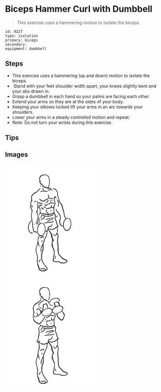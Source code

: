 # Biceps Hammer Curl with Dumbbell
> This exercise uses a hammering motion to isolate the biceps.

``` 
id: 0227 
type: isolation 
primary: biceps 
secondary:  
equipment: dumbbell 
``` 

## Steps

 - This exercise uses a hammering (up and down) motion to isolate the biceps.
 -  Stand with your feet shoulder width apart, your knees slightly bent and your abs drawn in.
 - Grasp a dumbbell in each hand so your palms are facing each other.
 - Extend your arms so they are at the sides of your body.
 - Keeping your elbows locked lift your arms in an arc towards your shoulders.
 - Lower your arms in a steady controlled motion and repeat.
 - Note: Do not turn your wrists during this exercise.

## Tips


## Images

<svg width="221pt" height="275pt" viewBox="0 0 221 275" xmlns="http://www.w3.org/2000/svg">
  <g fill="#FFF">
    <path d="M0 0h221v275H0V0m84.04 34.69c-.33 5.22-.79 11.46 3.41 15.35-.07 3.02-.09 6.04-.1 9.06.87-3.01 1.46-6.13.74-9.25 2.33 1.86 3.24 4.78 5.14 6.98 3.19 2.42 7.21 3.68 11.22 3.55.27 1.39.77 2.69 1.52 3.89.01-.98.04-2.94.05-3.91 2.98 1.03 6.14 1.69 9.27.8-2.25-1.89-5.34-1.4-8.02-1.88 1.41-3.94 2.14-8.08 2.7-12.22.66-4.53-1.21-8.83-1.83-13.25-.7-4.31-5.05-6.62-9.05-7.07-5.95-.81-13.4 1.52-15.05 7.95m6.76 23.29c1.07 2.73 2.09 5.48 3.28 8.16-2.44.49-4.87.99-7.31 1.43.24.44.74 1.31.98 1.75 4.04-1.14 8.38-1.8 12.44-.35 2.06 1.19 3.8-.57 5.47-1.6-.91.03-2.72.08-3.62.1-2.28-.79-4.66-1.21-7.05-1.49.6-3.55-2.51-5.94-4.16-8.69-.01.17-.03.52-.03.69M77.45 68.64c-4.26 1.69-8.07 4.31-11.29 7.56-2.78 3.68-2.18 8.45-1.96 12.74-1.6 4.83-2.61 9.88-2.71 14.98-.21 5.33 4.86 9.56 3.59 14.97-1.45 6.64-1.75 13.68.33 20.22-6.31 3.01-8.66 10.43-9.09 16.92-.01 5.08 1.41 10.77 5.59 14.02 1.97 1.58 5.97 2.13 6.79-.94-2.4.02-5.32.39-7.06-1.68-4.46-5.1-4.23-12.8-2.2-18.89 1.03-3.49 3.76-5.99 6.45-8.27 1.79 5.11-.52 10.59 1.49 15.63.94 2.93.82 6.07 1.6 9.03 1.68 3.71 6.34 3.52 9.72 4.3-.91-3.52-5.18-2.98-7.89-4.13-.62-3.43-.71-6.97-1.94-10.27-1.33-3.21-.14-6.7-.63-10.03-.65-4.99-2.68-9.73-2.71-14.82-.42-6.07 1.5-11.93 2.24-17.9-.42.37-1.25 1.11-1.67 1.48-1.09-4.18-3.76-8.2-2.8-12.69.53-3.11.82-6.27 1.64-9.32.51.62 1.53 1.85 2.04 2.47-.34-5.86-3.55-13.56 2.19-17.81 3.11-3.54 8.42-4.09 11-8.16 1.95-2.98 5.98-4.28 6.91-7.93-4.01 1.84-6.81 5.27-9.63 8.52m38.72-7.9c3.8 1.94 8.84 3.03 10.62 7.41 2.07 3.21 1.34 7.1 1.66 10.69 1.65 4.02 3.72 8.01 3.3 12.53-.54-.08-1.62-.26-2.16-.34-.48-1.8-1.05-3.58-1.7-5.32-.79 3.99 1.78 7.5 2.64 11.24.04 3.39-1 6.71-.74 10.11 2.63-4.09 3.14-9.44.97-13.84.34-.6.7-1.2 1.06-1.8.77 4.79 5.83 7.05 6.89 11.71 1.85 7.34 4.75 14.42 5.81 21.95.7 3.41 1.77 6.98 4.27 9.55-5.18 4.34-6.83 11.59-6.08 18.07-1.6-.94-3.28-1.76-4.84-2.77-1.23-2.13-2.43-4.43-2.84-6.87.12-4.13 2.69-7.93 1.75-12.15-.18-5.43-4.19-9.42-7.51-13.28-1.73-2.72-2.91-5.78-4.81-8.42.28 3.24 1.36 6.46 3.12 9.19 3.29 3.8 7.06 7.73 7.38 13.05 1.09 4.21-2.96 7.75-2.08 11.94.6 2.33 1.53 4.55 2.19 6.87 2 1.37 4.06 2.66 6 4.12l-.08-2.08c2.74 2.91 2.75 7.38 5.61 10.23 2.22 2.56 6.34 3.5 9.09 1.22 5-3.9 7.21-10.54 6.99-16.72.1-4.42-1.01-9.27-4.37-12.36-2.45-1.75-5.96-2.34-8.63-.72-1.13-3.72-3.57-7.02-3.84-11-.37-3.53-.83-7.06-2.12-10.39-1.52-4.07-1.79-8.53-3.76-12.43-1.42-2.86-4.45-4.5-5.92-7.31-.94-2.93-.88-6.08-1.88-9-.76-2.58-2.46-4.95-2.29-7.75-.02-3.12-.06-6.42-1.82-9.13-2.07-4.21-7.14-7.49-11.88-6.2m-11.4 5.66c3.11-.85 6.18-2.16 9.48-1.93 1.2 1.41 3.08 1.75 4.72 2.42-1.96-1.44-3.77-3.09-5.88-4.31-3.04.08-7.02.62-8.32 3.82m.22 8.06c.34 2.35 1.03 4.63 1.88 6.84-.78 1.64-.71 4.26-2.93 4.64-4.29.97-7.34 5.48-12.02 4.79-3.17-.99-5.27-3.83-8.09-5.44.47 3.82 4.29 6.05 7.53 7.35 5.15 1.39 8.33-3.59 12.86-4.73 1.95-.49 2.86-2.39 3.63-4.05 1.83-3.25-.47-7.12-2.86-9.4m17.04 5.33c-.58 1.69-1.18 3.36-1.78 5.03-2.25-1.31-4.66-.41-7.02-.14-1.32-.32-2.53-.95-3.78-1.46-.18.46-.55 1.38-.73 1.85 3.45 2.17 7.3.99 10.9-.1.39 3.7 1.49 7.28 2.02 10.95.68 3.93-1.8 7.32-3.49 10.63l-3.01.42c-.47-2.4-1.34-4.69-2.29-6.94-.11 2.64-.3 5.29-.91 7.87-3.05.22-6.29-.01-8.86 1.97-1.21-.55-2.42-1.09-3.64-1.61 1.04 3.03 4.28 3.98 6.83 2.12 2.8 0 5.47-.77 7.74-2.41l3 1.26c.33-.64.99-1.91 1.33-2.55.44 4.36 1.01 8.72 1.4 13.09-3.66 2.08-7.84 2.66-11.84 3.77-.55-.77-1.06-1.55-1.56-2.33-1.62-1.29-3.09-2.75-4.46-4.29.1-1.56 1.14-3.29-.01-4.69-.54.14-1.62.43-2.17.58l1.36.76c-1.94 3.58.99 7.91 4.69 8.61-.72.43-1.44.87-2.15 1.3-5.33-1.8-11.68.15-16.23-3.81-.63-2.21-.23-4.6-.54-6.88-.12-3.4-1.81-6.44-3.06-9.51 2.68.54 5.42.37 8.13.28-.7-.79-1.41-1.58-2.18-2.29-1.7.23-3.4.54-5.12.31-.82.84-1.67 1.65-2.44 2.55.78 2.76 2.68 5.11 3.11 7.98.09 2.74.04 5.5.48 8.22-1.22 2.41-2.63 4.71-3.85 7.12 1.64-1.95 5.01-3.14 4.81-6.13 4.26 3.89 10.15 3.12 15.4 4.05 5.81 1.22 11.58-1.03 17.11-2.6 1.13 1.17 2.3 2.31 3.49 3.42-.11 2.63-.79 5.19-1.04 7.8 1.54 4.36 4.01 8.42 4.56 13.09.2 2.31 1.33 4.31 2.73 6.11-4.32 1.77-7.31 5.91-12 6.88-3.29 1-6.55-.59-9.75-1.21 1.18 1.79 3.05 3.2 5.25 3.35 5.69.55 10.99-2.51 15.2-6.05.04 3.49.17 6.99-.07 10.48.54.26 1.6.78 2.14 1.04-.08-3.95-.44-7.89-1.16-11.77.78-.33 2.34-.99 3.11-1.32-.94-2.56-2.85-4.71-3.27-7.45-.88-4.93-3.2-9.44-4.99-14.08.46-1.98 1.33-3.91 1.35-5.96-.02-2.82-3.37-4.16-3.36-6.97-.6-4.37-.81-8.8-.47-13.2.28-3.84 3.54-7.19 2.46-11.16-.86-3.94-1.79-7.92-1.6-11.99 1.63.2 3.24.52 4.86.76-1.38-1.65-2.89-3.21-3.82-5.17-.2.1-.61.31-.81.42m-10.54 10.36c-.53.13-1.59.38-2.11.51 1.84 1.09 2.84 2.75 2.56 4.93-2.13 1.18-4.82 1.18-6.48 3.17-.52.1-1.56.31-2.08.42-.67.87-1.35 1.74-2.02 2.61-1.9-.89-3.75-1.87-5.64-2.77.66 2.95 3.38 4.06 6.01 4.77.54-.82 1.08-1.64 1.63-2.45 3.1-1.38 6.21-2.76 9.31-4.17 2.9.12 5.78.5 8.61 1.13-1.68-2.78-4.86-2.93-7.75-2.83-.62-1.75-1.48-3.4-2.41-5 2.29-.13 4.59-.21 6.89-.24-1.29-.66-2.42-1.9-3.93-1.91-.9.55-1.77 1.16-2.59 1.83m-11.95 5.98c.13.61.27 1.22.4 1.83.59-.74 1.18-1.47 1.76-2.2l1.91-.72c1.31-2.2 2.91-4.22 4.37-6.32-4.43.17-5.04 5.48-8.44 7.41m-27.13-4.22l-.08 3.52c1.64-1.55 3.32-3.06 4.86-4.72-1.61.33-3.2.75-4.78 1.2m5.4.98c.84 1.95 2.49 3.81 2.01 6.09-.5 3.31-.47 6.66-.33 10.01.37 4.83-3.99 8.51-3.54 13.34.49-.82 1.47-2.47 1.97-3.29 2.46 6 2.86 12.97.53 19.07-1.13 4.34-.43 9.83 3 12.98-.55-4.22-2.54-8.52-1.11-12.77 2.06-5.89 1.47-12.4-.44-18.25-.26-1.17-1-2.4-.47-3.61 1.13-3.25 1.71-6.66 2.92-9.88-.34-.42-1-1.26-1.33-1.68.67-4.26 1.34-8.81-1.07-12.7-.54.18-1.61.52-2.14.69m6.12 2.21l.04 2.9c2.43 1.17 5.18 1.97 7.77.74 1.04-3.03-2.37-1.34-3.86-.96-.78-.46-2.34-1.38-3.12-1.83.71-.43 2.12-1.28 2.82-1.71l-.66-1.11c-1 .66-1.99 1.32-2.99 1.97m-19.39 5.11c.47 2.83.03 6.12 2.05 8.43 1.3-3.05.77-6.46-2.05-8.43m29.83 5.53c.07.43.22 1.29.3 1.72 2.4.75 4.85.28 6-2.17-2.1.17-4.2.35-6.3.45m-.34 6.61l1.79-1.79c-2.55-.89-4.91-2.24-7.07-3.86-1 3.45 2.87 4.48 5.28 5.65m20.85.86c-1.92.83-4.21 2.24-2.74 4.6.98-1.5 1.92-3.01 2.74-4.6m-25.24 12.03c-1.26 3-3.38 6.32-1.61 9.57.68-2.7 1.44-5.38 2.63-7.91 1.85.61 3.72 1.18 5.58 1.75-.83 1.87-1.61 3.92-3.37 5.12-2.19 1.74-5.16 2.6-6.59 5.18 4.7-1.68 10.88-3.88 11.28-9.74 3.69.89 7.55 1.12 11.28.36 4.13-.86 8.82-1.47 11.47-5.19-6.82 2.44-14.1 4.62-21.41 3.28-3.08-.82-6.14-1.76-9.26-2.42m35.15 7.15c2.18-1.37 4.41-2.94 5.43-5.41-2.66.76-5.07 2.47-5.43 5.41m-42.2-2.21c.29 6.21-.44 12.39-.25 18.59 2.52-4.23 2.1-9.22 1.87-13.91-.05-1.73-.6-3.29-1.62-4.68m29.31 2.88c2.26 1.62 5.11 1.66 7.75 1.1-1.68-2.83-5.26-.86-7.75-1.1m-13.89 5.09c4.35-.78 8.64-1.94 12.9-3.12l.22.88c.07-1.18.14-2.36.23-3.53-3.94 2.91-9.96 1.81-13.35 5.77m10.93-.13c-2.57 1.15-5.09 2.61-6.74 4.96 2.78-.97 5.25-2.61 7.96-3.74 3.23-1.42 6.73-2.32 9.63-4.4-3.86-.02-7.4 1.64-10.85 3.18m-12.71 6.59c.15.39.43 1.18.58 1.57 4.1-.08 8.09-1.22 12.2-1.24 4.39-.55 9.6-.2 12.64-4.04-8.3 2.26-16.93 2.5-25.42 3.71m-20.69-2.44c-.19 2.82.49 5.54 1.97 7.95-.17-2.71-.53-5.4-.85-8.08-.28.03-.84.1-1.12.13m3.72 15.71c-.77 5.25-.68 11.01 2.16 15.68 1.68 2.53 4.39 5.23 7.74 4.46 5.09-1.63 8.02-6.52 9.5-11.36 1.03-.05 3.09-.17 4.12-.23-1 4.55-1.39 9.39-3.89 13.45-4.09 6.57-4.72 14.67-8.83 21.24-2.6 4.57-3.1 10.02-2.58 15.17 1.97-1.54 1.47-4.13 1.61-6.31-.01-3.27 1.55-6.27 2.99-9.11.13 2.68.47 5.36.33 8.04-.24 3.94-2.6 7.28-3.39 11.08-.81 6.31-.81 12.89 1.35 18.96 3.33 7.3 8.98 13.14 13.04 20-.83.18-2.47.54-3.3.72-1.04-1.2-1.92-2.55-3.02-3.7-2.55.12-5.06.86-7.63.58-1.38-.32-2.41.67-3.45 1.39 3.55.66 7.14.25 10.71.3.43.42 1.29 1.27 1.72 1.69-3.31 2.43-8.13 2.99-11.41.22-2.58-1.46-2.43-4.64-3.13-7.12-1.49-5.26-5.01-10.4-3.67-16.06 1.48-7.48-1.55-14.74-3.09-21.93-1.37-6.48.98-12.92 3.6-18.75 1.35 2.91 1.95 6.28 4.28 8.63-1.02-5.35-2.9-10.5-3.62-15.91.14-3.66 1.43-7.12 2.6-10.55-.14-.22-.42-.66-.56-.89-.22-.11-.66-.34-.89-.46-2.65 5.54-2.36 11.78-3.22 17.71-1.66 4.97-3.64 9.91-4.38 15.14.23 9.05 5.54 17.63 3.55 26.81-1.02 2.73-.12 5.42.78 8.03-.65 2.81.88 5.25 1.92 7.72 1.04 2.32.36 5.19 1.93 7.3 2.51 2.73 6.13 4.27 9.84 4.24 4.04.31 7.13-2.87 11.05-3.29.07-1.48.12-2.96.13-4.44-1.71-2.45-3.3-4.98-5.42-7.1-2.3-3.13-3.97-6.68-6.26-9.82-2.34-5.53-1.84-11.7-1.32-17.53.2-3.54 2.05-6.64 3.04-9.96 1.21-5.75-.94-11.78 1.03-17.42 1.68-4.92 2.62-10.22 5.65-14.55 2.43-4.48 3.16-9.71 3.17-14.75.89-.65 1.63-1.56 2.65-2.01 1.68 3.47 3.87 6.64 5.76 9.99.64 2.83.12 5.94 1.61 8.57.61 1.66 2.06 3.25 1.6 5.12-1.01 4.84-1.47 9.82-1.17 14.74 1.53 4.9 5.17 9.1 5.29 14.42 1.11 7.91-3.37 15.27-2.13 23.2 3.28 2.63 7.48 2.19 11.4 1.93 3.22-.43 5.89 1.6 8.58 3 5.74.82 12.97.45 16.26-5.13-1.13-1.5-2.13-3.14-3.61-4.31-2.18-.95-4.83-.57-6.76-2.13-3.89-2.86-6.27-7.34-10.49-9.85-2.39-8.04-1.12-16.46-1.94-24.67-1.7-6.57-1.29-13.52.24-20.07.16-3.57-1.91-6.77-3.24-9.97-2.25 2.41-3.23 5.61-5.01 8.33-2.18-1.49-3.77-3.56-5.05-5.83.64 2.49.94 6.06 3.94 6.86 2.97-.32 4.35-3.19 5.84-5.36.57 1.63 1.5 3.19 1.6 4.95-1.02 6.89-2.51 14.01-.9 20.91.69 3.98.75 8.04.41 12.05-.55 4.4 1.31 8.54 1.84 12.83 2.77 2.72 5.71 5.31 7.99 8.48 2.44 3.33 6.38 5.3 10.49 5.4.78 1.03 1.53 2.07 2.28 3.12-1.9 1.02-3.74 2.2-5.79 2.9-2.54.05-5.03-.64-7.54-.95-3.05-.89-5.88-2.99-9.23-2.44-3.01.39-6.1.78-9.02-.3-.15-3.8-.18-7.67.75-11.37 1.48-4.66 1.12-9.64.7-14.43-.25-3.4-2.49-6.15-3.45-9.33-1.02-4.98-1.76-10.1-.86-15.15.54.77 1.6 2.3 2.13 3.07 2.03-3.48-.95-6.58-2.07-9.76-1.43-2.89-.44-6.34-1.94-9.19-1.99-3.64-4.34-7.09-7.11-10.18l-.89-.73c-.06-1.73-.65-3.74.25-5.33 1.73-1.14 3.76-1.61 5.8-1.73 2.04-2.33 3.37-5.2 3.87-8.26-1.72 1.83-3.01 4-4.57 5.95-2.59.94-5.26 1.72-7.66 3.11-.07 2.05.17 4.18-.43 6.17-1.56 1.72-3.69 2.73-5.6 3.97.98-6 .93-12.78-3-17.79-1.56-2.29-4.57-2.46-6.94-3.37-5.58 1.94-8.57 7.79-9.66 13.25m-8.17-10.48c-.83 1.24-.57 1.95.78 2.14.84-1.25.58-1.96-.78-2.14m16.28 32.42c-.86 1.48-.53 3.36-.66 5.02.72-3.62 4.23-3.81 7.07-4.68.75 1.07 1.51 2.12 2.33 3.13-.42-1.94-1.04-3.82-1.71-5.68-2.28.91-4.68 1.51-7.03 2.21m1.13 8.79c.19 2.38 2.21 2.23 4.05 2.16-.03-.51-.07-1.52-.09-2.02-1.32-.05-2.64-.1-3.96-.14m34.09 37.74c-.26 2.83.04 5.76 2.5 7.59-.55-2.5-1.07-5.02-.91-7.58-.4-.01-1.19-.01-1.59-.01m-39.68 16.24c2.35-2.52 3.66-5.72 4.99-8.84-3.15 1.44-5.43 5.4-4.99 8.84z"/>
    <path d="M89.59 30.66c3.56-2.56 8.15-2.33 12.31-2.16 2 1.87 4.64 3.61 5 6.57.81 4.6 2.47 9.26 1.29 13.95-.7 2.82-.6 6.17-2.66 8.42-3.11 1.88-6.48-.67-9.41-1.75-2.42-.88-3.52-3.34-4.77-5.37-1.53-1.58-3.41-2.77-5.02-4.26.53-1.47 1.07-2.93 1.6-4.39-.68.04-2.04.13-2.71.18-.47-4.11.65-8.88 4.37-11.19zM147.08 139.12c1.68-2.71 4.67-4.06 7.3-5.63 2.52 1.87 5.17 3.96 5.97 7.18 1.95 6.46.99 14.13-3.37 19.43-1.52 1.72-3.63 3.32-6.07 2.75-3.83-1.18-5.76-5.24-6.35-8.93-.64-5.01-.15-10.41 2.52-14.8zM90.36 145.61c3.25 1.89 6.26 4.59 7.04 8.45 1.03 5.86.93 12.53-2.68 17.54-1.82 2.31-4.48 4.74-7.67 4.13-2.73-.5-4.46-3.02-5.42-5.43-2.2-5.69-1.63-12.3 1.05-17.73 1.57-3.24 4.72-5.16 7.68-6.96z"/>
  </g>
  <g fill="#333">
    <path d="M84.04 34.69c1.65-6.43 9.1-8.76 15.05-7.95 4 .45 8.35 2.76 9.05 7.07.62 4.42 2.49 8.72 1.83 13.25-.56 4.14-1.29 8.28-2.7 12.22 2.68.48 5.77-.01 8.02 1.88-3.13.89-6.29.23-9.27-.8-.01.97-.04 2.93-.05 3.91-.75-1.2-1.25-2.5-1.52-3.89-4.01.13-8.03-1.13-11.22-3.55-1.9-2.2-2.81-5.12-5.14-6.98.72 3.12.13 6.24-.74 9.25.01-3.02.03-6.04.1-9.06-4.2-3.89-3.74-10.13-3.41-15.35m5.55-4.03c-3.72 2.31-4.84 7.08-4.37 11.19.67-.05 2.03-.14 2.71-.18-.53 1.46-1.07 2.92-1.6 4.39 1.61 1.49 3.49 2.68 5.02 4.26 1.25 2.03 2.35 4.49 4.77 5.37 2.93 1.08 6.3 3.63 9.41 1.75 2.06-2.25 1.96-5.6 2.66-8.42 1.18-4.69-.48-9.35-1.29-13.95-.36-2.96-3-4.7-5-6.57-4.16-.17-8.75-.4-12.31 2.16z"/>
    <path d="M90.8 57.98c0-.17.02-.52.03-.69 1.65 2.75 4.76 5.14 4.16 8.69 2.39.28 4.77.7 7.05 1.49.9-.02 2.71-.07 3.62-.1-1.67 1.03-3.41 2.79-5.47 1.6-4.06-1.45-8.4-.79-12.44.35-.24-.44-.74-1.31-.98-1.75 2.44-.44 4.87-.94 7.31-1.43-1.19-2.68-2.21-5.43-3.28-8.16zM77.45 68.64c2.82-3.25 5.62-6.68 9.63-8.52-.93 3.65-4.96 4.95-6.91 7.93-2.58 4.07-7.89 4.62-11 8.16-5.74 4.25-2.53 11.95-2.19 17.81-.51-.62-1.53-1.85-2.04-2.47-.82 3.05-1.11 6.21-1.64 9.32-.96 4.49 1.71 8.51 2.8 12.69.42-.37 1.25-1.11 1.67-1.48-.74 5.97-2.66 11.83-2.24 17.9.03 5.09 2.06 9.83 2.71 14.82.49 3.33-.7 6.82.63 10.03 1.23 3.3 1.32 6.84 1.94 10.27 2.71 1.15 6.98.61 7.89 4.13-3.38-.78-8.04-.59-9.72-4.3-.78-2.96-.66-6.1-1.6-9.03-2.01-5.04.3-10.52-1.49-15.63-2.69 2.28-5.42 4.78-6.45 8.27-2.03 6.09-2.26 13.79 2.2 18.89 1.74 2.07 4.66 1.7 7.06 1.68-.82 3.07-4.82 2.52-6.79.94-4.18-3.25-5.6-8.94-5.59-14.02.43-6.49 2.78-13.91 9.09-16.92-2.08-6.54-1.78-13.58-.33-20.22 1.27-5.41-3.8-9.64-3.59-14.97.1-5.1 1.11-10.15 2.71-14.98-.22-4.29-.82-9.06 1.96-12.74 3.22-3.25 7.03-5.87 11.29-7.56zM116.17 60.74c4.74-1.29 9.81 1.99 11.88 6.2 1.76 2.71 1.8 6.01 1.82 9.13-.17 2.8 1.53 5.17 2.29 7.75 1 2.92.94 6.07 1.88 9 1.47 2.81 4.5 4.45 5.92 7.31 1.97 3.9 2.24 8.36 3.76 12.43 1.29 3.33 1.75 6.86 2.12 10.39.27 3.98 2.71 7.28 3.84 11 2.67-1.62 6.18-1.03 8.63.72 3.36 3.09 4.47 7.94 4.37 12.36.22 6.18-1.99 12.82-6.99 16.72-2.75 2.28-6.87 1.34-9.09-1.22-2.86-2.85-2.87-7.32-5.61-10.23l.08 2.08c-1.94-1.46-4-2.75-6-4.12-.66-2.32-1.59-4.54-2.19-6.87-.88-4.19 3.17-7.73 2.08-11.94-.32-5.32-4.09-9.25-7.38-13.05-1.76-2.73-2.84-5.95-3.12-9.19 1.9 2.64 3.08 5.7 4.81 8.42 3.32 3.86 7.33 7.85 7.51 13.28.94 4.22-1.63 8.02-1.75 12.15.41 2.44 1.61 4.74 2.84 6.87 1.56 1.01 3.24 1.83 4.84 2.77-.75-6.48.9-13.73 6.08-18.07-2.5-2.57-3.57-6.14-4.27-9.55-1.06-7.53-3.96-14.61-5.81-21.95-1.06-4.66-6.12-6.92-6.89-11.71-.36.6-.72 1.2-1.06 1.8 2.17 4.4 1.66 9.75-.97 13.84-.26-3.4.78-6.72.74-10.11-.86-3.74-3.43-7.25-2.64-11.24.65 1.74 1.22 3.52 1.7 5.32.54.08 1.62.26 2.16.34.42-4.52-1.65-8.51-3.3-12.53-.32-3.59.41-7.48-1.66-10.69-1.78-4.38-6.82-5.47-10.62-7.41m30.91 78.38c-2.67 4.39-3.16 9.79-2.52 14.8.59 3.69 2.52 7.75 6.35 8.93 2.44.57 4.55-1.03 6.07-2.75 4.36-5.3 5.32-12.97 3.37-19.43-.8-3.22-3.45-5.31-5.97-7.18-2.63 1.57-5.62 2.92-7.3 5.63z"/>
    <path d="M104.77 66.4c1.3-3.2 5.28-3.74 8.32-3.82 2.11 1.22 3.92 2.87 5.88 4.31-1.64-.67-3.52-1.01-4.72-2.42-3.3-.23-6.37 1.08-9.48 1.93zM104.99 74.46c2.39 2.28 4.69 6.15 2.86 9.4-.77 1.66-1.68 3.56-3.63 4.05-4.53 1.14-7.71 6.12-12.86 4.73-3.24-1.3-7.06-3.53-7.53-7.35 2.82 1.61 4.92 4.45 8.09 5.44 4.68.69 7.73-3.82 12.02-4.79 2.22-.38 2.15-3 2.93-4.64-.85-2.21-1.54-4.49-1.88-6.84z"/>
    <path d="M122.03 79.79c.2-.11.61-.32.81-.42.93 1.96 2.44 3.52 3.82 5.17-1.62-.24-3.23-.56-4.86-.76-.19 4.07.74 8.05 1.6 11.99 1.08 3.97-2.18 7.32-2.46 11.16-.34 4.4-.13 8.83.47 13.2-.01 2.81 3.34 4.15 3.36 6.97-.02 2.05-.89 3.98-1.35 5.96 1.79 4.64 4.11 9.15 4.99 14.08.42 2.74 2.33 4.89 3.27 7.45-.77.33-2.33.99-3.11 1.32.72 3.88 1.08 7.82 1.16 11.77-.54-.26-1.6-.78-2.14-1.04.24-3.49.11-6.99.07-10.48-4.21 3.54-9.51 6.6-15.2 6.05-2.2-.15-4.07-1.56-5.25-3.35 3.2.62 6.46 2.21 9.75 1.21 4.69-.97 7.68-5.11 12-6.88-1.4-1.8-2.53-3.8-2.73-6.11-.55-4.67-3.02-8.73-4.56-13.09.25-2.61.93-5.17 1.04-7.8a93.816 93.816 0 0 1-3.49-3.42c-5.53 1.57-11.3 3.82-17.11 2.6-5.25-.93-11.14-.16-15.4-4.05.2 2.99-3.17 4.18-4.81 6.13 1.22-2.41 2.63-4.71 3.85-7.12-.44-2.72-.39-5.48-.48-8.22-.43-2.87-2.33-5.22-3.11-7.98.77-.9 1.62-1.71 2.44-2.55 1.72.23 3.42-.08 5.12-.31.77.71 1.48 1.5 2.18 2.29-2.71.09-5.45.26-8.13-.28 1.25 3.07 2.94 6.11 3.06 9.51.31 2.28-.09 4.67.54 6.88 4.55 3.96 10.9 2.01 16.23 3.81.71-.43 1.43-.87 2.15-1.3-3.7-.7-6.63-5.03-4.69-8.61l-1.36-.76c.55-.15 1.63-.44 2.17-.58 1.15 1.4.11 3.13.01 4.69 1.37 1.54 2.84 3 4.46 4.29.5.78 1.01 1.56 1.56 2.33 4-1.11 8.18-1.69 11.84-3.77-.39-4.37-.96-8.73-1.4-13.09-.34.64-1 1.91-1.33 2.55l-3-1.26c-2.27 1.64-4.94 2.41-7.74 2.41-2.55 1.86-5.79.91-6.83-2.12 1.22.52 2.43 1.06 3.64 1.61 2.57-1.98 5.81-1.75 8.86-1.97.61-2.58.8-5.23.91-7.87.95 2.25 1.82 4.54 2.29 6.94l3.01-.42c1.69-3.31 4.17-6.7 3.49-10.63-.53-3.67-1.63-7.25-2.02-10.95-3.6 1.09-7.45 2.27-10.9.1.18-.47.55-1.39.73-1.85 1.25.51 2.46 1.14 3.78 1.46 2.36-.27 4.77-1.17 7.02.14.6-1.67 1.2-3.34 1.78-5.03z"/>
    <path d="M111.49 90.15c.82-.67 1.69-1.28 2.59-1.83 1.51.01 2.64 1.25 3.93 1.91-2.3.03-4.6.11-6.89.24.93 1.6 1.79 3.25 2.41 5 2.89-.1 6.07.05 7.75 2.83-2.83-.63-5.71-1.01-8.61-1.13-3.1 1.41-6.21 2.79-9.31 4.17-.55.81-1.09 1.63-1.63 2.45-2.63-.71-5.35-1.82-6.01-4.77 1.89.9 3.74 1.88 5.64 2.77.67-.87 1.35-1.74 2.02-2.61.52-.11 1.56-.32 2.08-.42 1.66-1.99 4.35-1.99 6.48-3.17.28-2.18-.72-3.84-2.56-4.93.52-.13 1.58-.38 2.11-.51z"/>
    <path d="M99.54 96.13c3.4-1.93 4.01-7.24 8.44-7.41-1.46 2.1-3.06 4.12-4.37 6.32l-1.91.72c-.58.73-1.17 1.46-1.76 2.2-.13-.61-.27-1.22-.4-1.83zM72.41 91.91c1.58-.45 3.17-.87 4.78-1.2-1.54 1.66-3.22 3.17-4.86 4.72l.08-3.52zM77.81 92.89c.53-.17 1.6-.51 2.14-.69 2.41 3.89 1.74 8.44 1.07 12.7.33.42.99 1.26 1.33 1.68-1.21 3.22-1.79 6.63-2.92 9.88-.53 1.21.21 2.44.47 3.61 1.91 5.85 2.5 12.36.44 18.25-1.43 4.25.56 8.55 1.11 12.77-3.43-3.15-4.13-8.64-3-12.98 2.33-6.1 1.93-13.07-.53-19.07-.5.82-1.48 2.47-1.97 3.29-.45-4.83 3.91-8.51 3.54-13.34-.14-3.35-.17-6.7.33-10.01.48-2.28-1.17-4.14-2.01-6.09zM83.93 95.1c1-.65 1.99-1.31 2.99-1.97l.66 1.11c-.7.43-2.11 1.28-2.82 1.71.78.45 2.34 1.37 3.12 1.83 1.49-.38 4.9-2.07 3.86.96-2.59 1.23-5.34.43-7.77-.74l-.04-2.9zM64.54 100.21c2.82 1.97 3.35 5.38 2.05 8.43-2.02-2.31-1.58-5.6-2.05-8.43zM94.37 105.74c2.1-.1 4.2-.28 6.3-.45-1.15 2.45-3.6 2.92-6 2.17-.08-.43-.23-1.29-.3-1.72zM94.03 112.35c-2.41-1.17-6.28-2.2-5.28-5.65 2.16 1.62 4.52 2.97 7.07 3.86l-1.79 1.79zM114.88 113.21c-.82 1.59-1.76 3.1-2.74 4.6-1.47-2.36.82-3.77 2.74-4.6zM89.64 125.24c3.12.66 6.18 1.6 9.26 2.42 7.31 1.34 14.59-.84 21.41-3.28-2.65 3.72-7.34 4.33-11.47 5.19-3.73.76-7.59.53-11.28-.36-.4 5.86-6.58 8.06-11.28 9.74 1.43-2.58 4.4-3.44 6.59-5.18 1.76-1.2 2.54-3.25 3.37-5.12-1.86-.57-3.73-1.14-5.58-1.75-1.19 2.53-1.95 5.21-2.63 7.91-1.77-3.25.35-6.57 1.61-9.57zM124.79 132.39c.36-2.94 2.77-4.65 5.43-5.41-1.02 2.47-3.25 4.04-5.43 5.41zM82.59 130.18c1.02 1.39 1.57 2.95 1.62 4.68.23 4.69.65 9.68-1.87 13.91-.19-6.2.54-12.38.25-18.59zM111.9 133.06c2.49.24 6.07-1.73 7.75 1.1-2.64.56-5.49.52-7.75-1.1zM98.01 138.15c3.39-3.96 9.41-2.86 13.35-5.77-.09 1.17-.16 2.35-.23 3.53l-.22-.88c-4.26 1.18-8.55 2.34-12.9 3.12zM108.94 138.02c3.45-1.54 6.99-3.2 10.85-3.18-2.9 2.08-6.4 2.98-9.63 4.4-2.71 1.13-5.18 2.77-7.96 3.74 1.65-2.35 4.17-3.81 6.74-4.96zM96.23 144.61c8.49-1.21 17.12-1.45 25.42-3.71-3.04 3.84-8.25 3.49-12.64 4.04-4.11.02-8.1 1.16-12.2 1.24-.15-.39-.43-1.18-.58-1.57zM75.54 142.17c.28-.03.84-.1 1.12-.13.32 2.68.68 5.37.85 8.08a13.326 13.326 0 0 1-1.97-7.95z"/>
    <path d="M79.26 157.88c1.09-5.46 4.08-11.31 9.66-13.25 2.37.91 5.38 1.08 6.94 3.37 3.93 5.01 3.98 11.79 3 17.79 1.91-1.24 4.04-2.25 5.6-3.97.6-1.99.36-4.12.43-6.17 2.4-1.39 5.07-2.17 7.66-3.11 1.56-1.95 2.85-4.12 4.57-5.95-.5 3.06-1.83 5.93-3.87 8.26-2.04.12-4.07.59-5.8 1.73-.9 1.59-.31 3.6-.25 5.33l.89.73c2.77 3.09 5.12 6.54 7.11 10.18 1.5 2.85.51 6.3 1.94 9.19 1.12 3.18 4.1 6.28 2.07 9.76-.53-.77-1.59-2.3-2.13-3.07-.9 5.05-.16 10.17.86 15.15.96 3.18 3.2 5.93 3.45 9.33.42 4.79.78 9.77-.7 14.43-.93 3.7-.9 7.57-.75 11.37 2.92 1.08 6.01.69 9.02.3 3.35-.55 6.18 1.55 9.23 2.44 2.51.31 5 1 7.54.95 2.05-.7 3.89-1.88 5.79-2.9-.75-1.05-1.5-2.09-2.28-3.12-4.11-.1-8.05-2.07-10.49-5.4-2.28-3.17-5.22-5.76-7.99-8.48-.53-4.29-2.39-8.43-1.84-12.83.34-4.01.28-8.07-.41-12.05-1.61-6.9-.12-14.02.9-20.91-.1-1.76-1.03-3.32-1.6-4.95-1.49 2.17-2.87 5.04-5.84 5.36-3-.8-3.3-4.37-3.94-6.86 1.28 2.27 2.87 4.34 5.05 5.83 1.78-2.72 2.76-5.92 5.01-8.33 1.33 3.2 3.4 6.4 3.24 9.97-1.53 6.55-1.94 13.5-.24 20.07.82 8.21-.45 16.63 1.94 24.67 4.22 2.51 6.6 6.99 10.49 9.85 1.93 1.56 4.58 1.18 6.76 2.13 1.48 1.17 2.48 2.81 3.61 4.31-3.29 5.58-10.52 5.95-16.26 5.13-2.69-1.4-5.36-3.43-8.58-3-3.92.26-8.12.7-11.4-1.93-1.24-7.93 3.24-15.29 2.13-23.2-.12-5.32-3.76-9.52-5.29-14.42-.3-4.92.16-9.9 1.17-14.74.46-1.87-.99-3.46-1.6-5.12-1.49-2.63-.97-5.74-1.61-8.57-1.89-3.35-4.08-6.52-5.76-9.99-1.02.45-1.76 1.36-2.65 2.01-.01 5.04-.74 10.27-3.17 14.75-3.03 4.33-3.97 9.63-5.65 14.55-1.97 5.64.18 11.67-1.03 17.42-.99 3.32-2.84 6.42-3.04 9.96-.52 5.83-1.02 12 1.32 17.53 2.29 3.14 3.96 6.69 6.26 9.82 2.12 2.12 3.71 4.65 5.42 7.1-.01 1.48-.06 2.96-.13 4.44-3.92.42-7.01 3.6-11.05 3.29-3.71.03-7.33-1.51-9.84-4.24-1.57-2.11-.89-4.98-1.93-7.3-1.04-2.47-2.57-4.91-1.92-7.72-.9-2.61-1.8-5.3-.78-8.03 1.99-9.18-3.32-17.76-3.55-26.81.74-5.23 2.72-10.17 4.38-15.14.86-5.93.57-12.17 3.22-17.71.23.12.67.35.89.46.14.23.42.67.56.89-1.17 3.43-2.46 6.89-2.6 10.55.72 5.41 2.6 10.56 3.62 15.91-2.33-2.35-2.93-5.72-4.28-8.63-2.62 5.83-4.97 12.27-3.6 18.75 1.54 7.19 4.57 14.45 3.09 21.93-1.34 5.66 2.18 10.8 3.67 16.06.7 2.48.55 5.66 3.13 7.12 3.28 2.77 8.1 2.21 11.41-.22-.43-.42-1.29-1.27-1.72-1.69-3.57-.05-7.16.36-10.71-.3 1.04-.72 2.07-1.71 3.45-1.39 2.57.28 5.08-.46 7.63-.58 1.1 1.15 1.98 2.5 3.02 3.7.83-.18 2.47-.54 3.3-.72-4.06-6.86-9.71-12.7-13.04-20-2.16-6.07-2.16-12.65-1.35-18.96.79-3.8 3.15-7.14 3.39-11.08.14-2.68-.2-5.36-.33-8.04-1.44 2.84-3 5.84-2.99 9.11-.14 2.18.36 4.77-1.61 6.31-.52-5.15-.02-10.6 2.58-15.17 4.11-6.57 4.74-14.67 8.83-21.24 2.5-4.06 2.89-8.9 3.89-13.45-1.03.06-3.09.18-4.12.23-1.48 4.84-4.41 9.73-9.5 11.36-3.35.77-6.06-1.93-7.74-4.46-2.84-4.67-2.93-10.43-2.16-15.68m11.1-12.27c-2.96 1.8-6.11 3.72-7.68 6.96-2.68 5.43-3.25 12.04-1.05 17.73.96 2.41 2.69 4.93 5.42 5.43 3.19.61 5.85-1.82 7.67-4.13 3.61-5.01 3.71-11.68 2.68-17.54-.78-3.86-3.79-6.56-7.04-8.45zM71.09 147.4c1.36.18 1.62.89.78 2.14-1.35-.19-1.61-.9-.78-2.14z"/>
    <path d="M87.37 179.82c2.35-.7 4.75-1.3 7.03-2.21.67 1.86 1.29 3.74 1.71 5.68-.82-1.01-1.58-2.06-2.33-3.13-2.84.87-6.35 1.06-7.07 4.68.13-1.66-.2-3.54.66-5.02zM88.5 188.61c1.32.04 2.64.09 3.96.14.02.5.06 1.51.09 2.02-1.84.07-3.86.22-4.05-2.16zM122.59 226.35c.4 0 1.19 0 1.59.01-.16 2.56.36 5.08.91 7.58-2.46-1.83-2.76-4.76-2.5-7.59zM82.91 242.59c-.44-3.44 1.84-7.4 4.99-8.84-1.33 3.12-2.64 6.32-4.99 8.84z"/>
  </g>
</svg>

<svg width="221pt" height="275pt" viewBox="0 0 221 275" xmlns="http://www.w3.org/2000/svg">
  <g fill="#FFF">
    <path d="M0 0h221v275H0V0m85.85 31.82c-3.29 4.41-1.35 10.04-.83 14.98.92 1.05 1.83 2.09 2.76 3.14-.11 3.27-.28 6.54-.89 9.75-4.19 1.01-6.51 5-10.38 6.62-4.54 2-7.51 6.64-8.13 11.48-1.15 4.22 2.34 8.1 1.21 12.29-1.63 6.44-1.52 13.37.8 19.62 1.49 3.13 5.17 4.08 7.55 6.36 1.96 1.82 5.15 3.59 7.62 1.7 5.66-5.54 10.08-12.23 13.88-19.16l-2.35.52c-3.69 6.65-7.72 13.71-14.64 17.49-2.35-2.11-5.03-3.78-7.73-5.38-4.28-3.26-5.21-9.23-4.65-14.27.16-3.09 1.93-5.95 1.71-9.04-1.58-4.55-2.72-9.86-.35-14.34 2.32-4.55 8.13-5.24 11.12-9.13 1.38-1.78 3.36-2.89 5.42-3.72.74-3.56 1.05-7.21.62-10.84 2.1 1.9 3.13 4.57 4.73 6.84 1.45 2.15 4.95 1.36 6.47 2.89-1.07.15-2.03.52-2.89 1.12 2.72.64 5.9.18 8.16 2.16 1.97 1.41 1.88 4.11 2.78 6.15 1.95-4.19 3.69-9.01 8.09-11.25 4.5-2.39 10.64-4.2 15.15-.89 2.05 1.25 1.74 3.92 2.35 5.92 2.88-2.45.54-6.68-2.22-8.11-4.64-2.1-10-.91-14.47 1.05-3.84 1.76-7.72 4.83-8.11 9.36-.78-3.04-3.47-4.74-6.36-5.4l-.16-.82c2.02-.84 5.59.48 6.56-2.06.76-3.2 1.21-6.46 1.68-9.71.71-4.18-1.21-8.14-1.7-12.23-.3-4.32-4.47-7.7-8.71-7.62-5.01-.55-10.88.18-14.09 4.53m5 25.39c.41.56 1.24 1.68 1.65 2.24l-.63 1.94c-4.9 1.54-8.64 5.6-10.02 10.52 1.06 2.17 1.54 5.1 3.99 6.19 2.32.75 4.85.65 7.12 1.62-.72 1.19-2.14 3.56-2.85 4.75.77-.1 2.32-.29 3.09-.38-1.22 1.01-2.72 1.57-4.19 2.14l1.53 2.27c-2.46-2.93-3.54-7.2-7.38-8.75-3.08-1.11-5.27 1.69-6.64 3.98 1.2-.13 2.37-.39 3.52-.79l-.48 1.77c.39-1.33.81-2.64 1.35-3.92 3.3.91 5.99 3.5 5.66 7.12 1.09 3.79-2.3 6.21-4.93 8.14-1.22-2-1.5-5.44-4.41-5.7-.16-.28-.49-.84-.65-1.12.09.34.28 1.03.38 1.37 1.14 1.85 1.94 3.87 2.72 5.89-1.97 1.63-4.07 3.28-5.03 5.75 2.18-1.44 4.3-3.01 6.76-3.96 3.23-2.74 7.66-4.82 8.31-9.51-.04 1.2-.07 2.39-.09 3.59l1.23-.03c.6-4.97 4.39-9.29 9.15-10.72 3.92-1.6 8.84-2.67 12.65-.29 2.85 1.7 3.05 5.85 1.03 8.27-3.32 5.35-9.89 6.98-15.74 7.66-3.13-.53-5.59-2.5-7.96-4.47.89 1.69 1.66 3.84 3.67 4.5 6.57 2.73 13.84-.45 19.29-4.23-.29.96-.88 2.89-1.17 3.85l-3.57.12c-1.21 1.29-2.68 2.23-4.3 2.91-1.27 1.15-2.66 2.17-4.25 2.83.78.44 1.57.88 2.36 1.33.75-.92 1.5-1.84 2.26-2.75l2.52-.4 1.42-1.7c1.85-.31 3.63-.92 5.22-1.92 2.73.2 5.43.67 8.07 1.42-1.21-3.31-4.95-2.84-7.78-2.95l-.52-3c.73-1.08 1.46-2.17 2.19-3.27 2.1.86 4.21 1.69 6.32 2.52.24 2.29.72 4.6.5 6.92-.38 3.21-2.51 5.78-4.1 8.48l-2.77-.48c-.24-2.16-.9-4.23-1.7-6.24-.34 2.27-.15 4.74-1.19 6.84-1.33 2.19-4.31.59-6.34 1.48-2.07 1.05-4.31.68-6.5.39 1.46.9 2.97 3.16 4.94 2.19 3.05-1.76 7.06-.53 9.61-3.34 1.02.4 2.03.8 3.04 1.22.54-.57 1.64-1.71 2.19-2.27l.28 5.46-1.77.31c.45.12 1.35.35 1.8.47.2 2.17.38 4.34.53 6.51-4.35 2.43-9.32 3.28-14.19 3.96-3.7-.48-7.35-1.45-11.12-1.37-3.05.13-5.6-1.82-8.05-3.36-1.53 2.95-3.5 5.64-5 8.59-.82 3.07.81 6.07 1.05 9.11.58 5.12-2.01 9.84-2.15 14.91-.1 2.67-.84 5.38-3.23 6.91.03 2.42 2.02 3.95 3.42 5.68.5-.37 1.51-1.09 2.02-1.46-1.22 5.65 1.25 11.58-1.01 17.04-1.71 4.67-1.81 9.67-2.28 14.56-1.99 6.94-5.75 14.05-3.76 21.45 1.89 7.89 4.75 16.16 2.12 24.26.52 1.62 1.06 3.24 1.6 4.86-1.06 3.97 2.33 7.13 2.56 10.96.09 2.3.93 4.61 3.08 5.74 3.46 2.98 8.35 2.71 12.58 2.07 1.62-1.5 3.77-1.91 5.8-2.55 1.48-1.11.8-3.12.86-4.68-2.32-3.66-5.73-6.5-7.64-10.42-1.66-3.44-4.49-6.39-5.02-10.3-1.28-5.01-.61-10.23.09-15.27.51-3.65 2.8-6.83 2.97-10.56.41-4.83-.9-9.77.4-14.52.9-3.84 2.5-7.45 3.57-11.23 1.82-3.35 4.13-6.55 4.64-10.45 1.07-3.24-.25-7.21 2.15-9.95 3.01.78 3.86 4.39 5.66 6.57 3.07 3.54 1.26 8.64 3.66 12.44 1.58 2.98 2.69 6.18 4.25 9.18 2.45-3.04-.18-6.23-1.38-9.12-1.47-2.82-.92-6.12-1.87-9.09-2.35-4.81-5.57-9.14-8.88-13.33 2.68.48 5.04 2.42 7.86 2.08 4.95-.31 9.38-2.94 13.15-5.99.29 4.31.5 8.62.82 12.93l-2.02-.04c-.76 2.33-1.15 4.99-3.03 6.75-2.74-.17-4.01-2.84-4.87-5.07-.17.07-.52.2-.69.26.97 2.16 1.27 5.13 3.66 6.24 3.38.41 4.74-3.31 6.25-5.6 3.6 4.87.08 10.51.47 15.86-1.25 6.05 1.51 11.89 1.15 17.94-.36 5.82-.35 11.84 1.77 17.35 2.86 2.85 5.86 5.56 8.25 8.84 2.39 3.15 6.23 4.73 10.08 5.07.73.94 1.45 1.89 2.16 2.86-1.1.61-2.19 1.24-3.28 1.87-2.88 2.03-6.49.24-9.71.55-1.48-.74-2.94-1.51-4.46-2.17-4.7-2.08-10.63 1.7-14.72-1.97.41-4.46.36-9.07 2.01-13.3.11-4.08.33-8.18-.13-12.25-.41-3.59-3.45-6.23-3.75-9.84-.6-4.52-1.74-9.11-.51-13.64-.74-.08-1.64-.2-1.92.7-.77 3.75-.92 7.62-.82 11.44 1.26 5.1 5.31 9.21 5.55 14.65 1.68 7.93-4.1 15.45-1.91 23.32 2.81 2.86 6.96 2.38 10.54 1.74 4.04-.73 7.04 3.11 10.97 3.12 1.94.07 3.85.64 5.79.54 3.22-1.25 7.03-2.21 8.56-5.68-1.19-1.37-2.25-2.87-3.68-4-2.72-.6-5.69-.91-7.75-3.03-3.09-3-5.61-6.55-9.06-9.19-3.08-5.83-1.69-12.72-2.13-19.04.47-5.46-2.34-10.71-1.07-16.13-.68-2.8.08-5.55.77-8.25 1.02-3.28-1.61-6.19-1.39-9.44.08-4.55-.06-9.1-.84-13.59 1.57-.73 2.58-1.96 2.67-3.72-3.47-2.06-2.7-6.37-4.05-9.63-1.29-3.34-2.84-6.61-3.73-10.08.67-2.61 1.27-5.25.94-7.97-1.15-1.23-2.94-2.19-2.99-4.07-.8-4.28-1.2-8.66-.86-13.01.3-3.16 2.13-5.9 2.81-8.97.25-2.36-.45-4.68-.86-6.98l3.33.15c-.16 2.88.08 5.87 2.01 8.17 2.82 3.29 5.61 6.81 9.43 8.99 2.34-.75 5.35-1.49 6.02-4.25.99-4.27 4.11-8.55 2.05-12.96-2.02-2.09-3.68-4.48-5.66-6.61 1.26-2.51 3.55-5.36 2.22-8.29-1.09-3.07-4.27-4.59-7.34-4.82-.93-2.98-1.91-5.93-2.8-8.92-4.27-1.72-9.38.2-12.67 3.12.57 1.6.97 3.26 1.07 4.97l.6.09c.51 1.01 1 2.03 1.47 3.06l-1.57-1.06c.96 4.12-5.23 5.15-4.66 9.43-1.99-4.25-6.87-5.05-11.08-4.83-.22-3.81-1.35-7.5-2.79-11.01-3.22-.01-6.43.82-9.3 2.26-1.16 2.82-.53 5.97-.64 8.92-3.67-.55-7.33-1.52-9.82-4.49.78-6.16 5.82-10.68 11.64-12.15.04-.14.13-.43.17-.57-1.36-1.31-2.57-2.79-3.97-4.06m17.87 10.46c.56 4.31 4.99 5.2 8.52 5.87.4.35 1.18 1.06 1.58 1.41-.68-1.26-1.11-3.21-2.88-3.21-3.03-.05-5.14-2.17-7.22-4.07m-34.33 34.32c-.08-2.07-.61-4.07-1.41-5.97-2.44 1.75-.6 4.85 1.41 5.97m22.41 6.03c2.16.51 3.46-1.1 4.11-2.89-1.59.61-2.93 1.67-4.11 2.89m-2.43 3c.09 3.36 2.95-1.56 0 0m6.79 1.84c-.35 1.61.27 2.26 1.86 1.95.35-1.63-.27-2.28-1.86-1.95m10.99 5.36c1.25-1.32 2.29-2.83 3.02-4.5-1.93.75-3.52 2.23-3.02 4.5m-11.4-2.72c.07 3.43 3.14 7.78 6.99 6.88-2.44-2.18-4.79-4.45-6.99-6.88m24.88 118.87c-.61-2.83-1.08-5.68-1.35-8.56-2.02 2.73-1.28 6.51 1.35 8.56z"/>
    <path d="M88.99 31.77c3.63-3.22 8.68-3.35 13.26-3.16 1.59 1.43 3.37 2.74 4.47 4.61 2.41 7.83 3.47 16.72-.33 24.26-2.72 2.32-6.58.04-9.46-1.05-2.88-.85-4.03-3.82-5.05-6.33-1.71-1.04-3.4-2.14-5.06-3.26.37-1.66.8-3.3 1.24-4.93-.61.15-1.83.44-2.44.59-.3-3.78.04-8.29 3.37-10.73zM122.29 67.11c.65-.88 1.41-1.66 2.15-2.47 1.9.18 3.83.21 5.71.61.31 1.03.57 2.07.79 3.13.52 1.41 1.45 2.37 2.8 2.88-1.57.7-3.15 1.37-4.75 2-1.66-.08-3.31-.1-4.97-.13-.44-2.04-1.42-3.96-1.73-6.02zM95.45 70.53c1.98-.49 3.96-.97 5.94-1.44 1.03 3.4 2.05 6.79 3.21 10.15-.89.07-2.67.22-3.55.3-2.71 1.34-5.46 2.66-7.85 4.55 1.34-4.41 1.49-9.04 2.25-13.56zM128.16 74.76c3.63-.86 8.08-1.63 11.13 1.07 2.33 1.87 2.19 5.58.39 7.77-3.11 5.08-9.22 6.66-14.69 7.69-3.37-.18-6-2.14-8.68-3.93 1.05-6.02 5.69-11.53 11.85-12.6z"/>
    <path d="M128.66 91.92c3.92-1.11 7.73-2.75 10.79-5.5 1.83 3.13 4.05 6.05 5.39 9.44-.47 3.14-1.73 6.12-2.99 9.01-.59 1.51-2.51 1.93-3.96 1.77-2.98-2.68-6.13-5.22-8.61-8.39-.1-2.12-.33-4.23-.62-6.33zM87.1 121.64c3.98 2.99 8.86 3.31 13.62 3.75 6.46 2.12 12.9-.65 19.06-2.44 1.07 1.12 2.16 2.23 3.28 3.31.32 2.66-.22 5.28-1.03 7.8 2.2 4.81 4.61 9.66 5.19 14.99.21 1.8 1.47 3.16 2.47 4.59-4.01 1.45-6.68 5.13-10.74 6.48-3.95 1.95-8.13-.43-12.15-.77.83-3.35 4.37-3.78 7.15-4.53 2.26-1.94 3.15-5.15 3.7-8-1.97 1.89-3.33 4.28-4.61 6.66-2.36.34-4.71.84-6.83 1.95-1.11 2.19-.8 4.82-1.28 7.2-5.39 3.91-12.88 4.52-18.54.76-.73 2.23 1.79 3.09 3.4 3.76 4.3 1.91 8.99.17 13.32-.71-.75 4.47-1.16 9.19-3.43 13.21-3.72 5.75-4.95 12.64-7.41 18.93-2.89 4.92-5.14 10.51-4.58 16.32.28.45.85 1.36 1.13 1.82 1.22-5.22.53-11.01 4.03-15.5 0 4.28.83 8.84-1.04 12.86-3.77 8-3.6 17.54-.59 25.75 1.88 3.44 3.96 6.78 5.87 10.21 2.35 2.92 4.94 5.69 6.71 9.05-1.19.41-2.39.78-3.59 1.12-.9-1.41-1.82-2.8-2.92-4.06-3.15 1.06-6.46.71-9.7.96-.23.43-.69 1.29-.92 1.71.96-.16 1.92-.32 2.89-.48 2.46 1.16 5.09.25 7.59-.24.35.64 1.04 1.93 1.39 2.58-4.27 2.97-10.41 1.85-13.41-2.37-.32-7.67-6.82-14.42-4.4-22.24 1.56-9.58-4.94-18.39-3.53-27.94.79-4 2.1-7.89 3.82-11.58 1.58 2.74 1.5 6.66 4.4 8.47-1.38-5.27-3.05-10.5-3.69-15.93.12-3.9 1.66-7.53 2.83-11.2 1.66-4.86-1.74-10.07.38-14.8.34-1.87.09-3.79.14-5.67-2.15.6-2.51 2.96-3.48 4.65-.45-.57-1.35-1.71-1.79-2.29 2.94-4.35 2.61-9.77 4.3-14.58 1.48-5.31.19-10.82-.7-16.1.43-2 .59-5.46 3.46-4.98.06-.62.17-1.86.23-2.48m1.92 13.37c.2-2.68.96-5.26 2.14-7.67 1.83.59 3.66 1.16 5.47 1.79-1.21 5.22-6.8 6.48-10.14 9.84 5.03-.69 10.4-3.83 11.61-9.1 6.08.98 12.37.55 18.15-1.59 1.83-.39 3.07-1.83 4.26-3.15-5.35 1.67-10.8 3.5-16.49 3.35-4.65.13-9.04-1.55-13.43-2.85-1.3 2.77-4.86 6.79-1.57 9.38m12.83 1.09c-1.38.31-2.35 1.36-3.25 2.36 6.24-.86 12.29-4.25 18.63-3.32-4.96 2.29-10.95 3.47-14.46 8.01 5.53-2.43 10.97-5.09 16.67-7.15-.06-1.06-.11-2.12-.14-3.17-5.94.17-11.82 1.43-17.45 3.27m-5.1 8.95l-.02 1.13c4.8.38 9.45-1.17 14.24-1.13 3.97-.3 8.51-.4 11.18-3.84-8.27 2.4-16.94 2.51-25.4 3.84m-9.28 34.78c-.16 1.8-.33 3.6-.4 5.41.68-1.13 1.36-2.26 2.03-3.4 1.7-.41 3.39-.85 5.07-1.33.72 1.05 1.47 2.08 2.25 3.09-.43-1.9-1.04-3.74-1.66-5.58-2.27 1.2-4.72 1.88-7.29 1.81m1.71 9.33c.16.49.47 1.46.63 1.95.78-.04 2.34-.13 3.12-.17 0-.43.01-1.29.01-1.72-1.25-.03-2.51-.05-3.76-.06m-6.53 53.65c2.95-1.98 4.01-5.44 5.68-8.37-3.7.78-4.67 5.27-5.68 8.37z"/>
  </g>
  <g fill="#333">
    <path d="M85.85 31.82c3.21-4.35 9.08-5.08 14.09-4.53 4.24-.08 8.41 3.3 8.71 7.62.49 4.09 2.41 8.05 1.7 12.23-.47 3.25-.92 6.51-1.68 9.71-.97 2.54-4.54 1.22-6.56 2.06l.16.82c2.89.66 5.58 2.36 6.36 5.4.39-4.53 4.27-7.6 8.11-9.36 4.47-1.96 9.83-3.15 14.47-1.05 2.76 1.43 5.1 5.66 2.22 8.11-.61-2-.3-4.67-2.35-5.92-4.51-3.31-10.65-1.5-15.15.89-4.4 2.24-6.14 7.06-8.09 11.25-.9-2.04-.81-4.74-2.78-6.15-2.26-1.98-5.44-1.52-8.16-2.16.86-.6 1.82-.97 2.89-1.12-1.52-1.53-5.02-.74-6.47-2.89-1.6-2.27-2.63-4.94-4.73-6.84.43 3.63.12 7.28-.62 10.84-2.06.83-4.04 1.94-5.42 3.72-2.99 3.89-8.8 4.58-11.12 9.13-2.37 4.48-1.23 9.79.35 14.34.22 3.09-1.55 5.95-1.71 9.04-.56 5.04.37 11.01 4.65 14.27 2.7 1.6 5.38 3.27 7.73 5.38 6.92-3.78 10.95-10.84 14.64-17.49l2.35-.52c-3.8 6.93-8.22 13.62-13.88 19.16-2.47 1.89-5.66.12-7.62-1.7-2.38-2.28-6.06-3.23-7.55-6.36-2.32-6.25-2.43-13.18-.8-19.62 1.13-4.19-2.36-8.07-1.21-12.29.62-4.84 3.59-9.48 8.13-11.48 3.87-1.62 6.19-5.61 10.38-6.62.61-3.21.78-6.48.89-9.75-.93-1.05-1.84-2.09-2.76-3.14-.52-4.94-2.46-10.57.83-14.98m3.14-.05c-3.33 2.44-3.67 6.95-3.37 10.73.61-.15 1.83-.44 2.44-.59-.44 1.63-.87 3.27-1.24 4.93 1.66 1.12 3.35 2.22 5.06 3.26 1.02 2.51 2.17 5.48 5.05 6.33 2.88 1.09 6.74 3.37 9.46 1.05 3.8-7.54 2.74-16.43.33-24.26-1.1-1.87-2.88-3.18-4.47-4.61-4.58-.19-9.63-.06-13.26 3.16z"/>
    <path d="M90.85 57.21c1.4 1.27 2.61 2.75 3.97 4.06-.04.14-.13.43-.17.57-5.82 1.47-10.86 5.99-11.64 12.15 2.49 2.97 6.15 3.94 9.82 4.49.11-2.95-.52-6.1.64-8.92 2.87-1.44 6.08-2.27 9.3-2.26 1.44 3.51 2.57 7.2 2.79 11.01 4.21-.22 9.09.58 11.08 4.83-.57-4.28 5.62-5.31 4.66-9.43l1.57 1.06c-.47-1.03-.96-2.05-1.47-3.06l-.6-.09c-.1-1.71-.5-3.37-1.07-4.97 3.29-2.92 8.4-4.84 12.67-3.12.89 2.99 1.87 5.94 2.8 8.92 3.07.23 6.25 1.75 7.34 4.82 1.33 2.93-.96 5.78-2.22 8.29 1.98 2.13 3.64 4.52 5.66 6.61 2.06 4.41-1.06 8.69-2.05 12.96-.67 2.76-3.68 3.5-6.02 4.25-3.82-2.18-6.61-5.7-9.43-8.99-1.93-2.3-2.17-5.29-2.01-8.17l-3.33-.15c.41 2.3 1.11 4.62.86 6.98-.68 3.07-2.51 5.81-2.81 8.97-.34 4.35.06 8.73.86 13.01.05 1.88 1.84 2.84 2.99 4.07.33 2.72-.27 5.36-.94 7.97.89 3.47 2.44 6.74 3.73 10.08 1.35 3.26.58 7.57 4.05 9.63-.09 1.76-1.1 2.99-2.67 3.72.78 4.49.92 9.04.84 13.59-.22 3.25 2.41 6.16 1.39 9.44-.69 2.7-1.45 5.45-.77 8.25-1.27 5.42 1.54 10.67 1.07 16.13.44 6.32-.95 13.21 2.13 19.04 3.45 2.64 5.97 6.19 9.06 9.19 2.06 2.12 5.03 2.43 7.75 3.03 1.43 1.13 2.49 2.63 3.68 4-1.53 3.47-5.34 4.43-8.56 5.68-1.94.1-3.85-.47-5.79-.54-3.93-.01-6.93-3.85-10.97-3.12-3.58.64-7.73 1.12-10.54-1.74-2.19-7.87 3.59-15.39 1.91-23.32-.24-5.44-4.29-9.55-5.55-14.65-.1-3.82.05-7.69.82-11.44.28-.9 1.18-.78 1.92-.7-1.23 4.53-.09 9.12.51 13.64.3 3.61 3.34 6.25 3.75 9.84.46 4.07.24 8.17.13 12.25-1.65 4.23-1.6 8.84-2.01 13.3 4.09 3.67 10.02-.11 14.72 1.97 1.52.66 2.98 1.43 4.46 2.17 3.22-.31 6.83 1.48 9.71-.55 1.09-.63 2.18-1.26 3.28-1.87-.71-.97-1.43-1.92-2.16-2.86-3.85-.34-7.69-1.92-10.08-5.07-2.39-3.28-5.39-5.99-8.25-8.84-2.12-5.51-2.13-11.53-1.77-17.35.36-6.05-2.4-11.89-1.15-17.94-.39-5.35 3.13-10.99-.47-15.86-1.51 2.29-2.87 6.01-6.25 5.6-2.39-1.11-2.69-4.08-3.66-6.24.17-.06.52-.19.69-.26.86 2.23 2.13 4.9 4.87 5.07 1.88-1.76 2.27-4.42 3.03-6.75l2.02.04c-.32-4.31-.53-8.62-.82-12.93-3.77 3.05-8.2 5.68-13.15 5.99-2.82.34-5.18-1.6-7.86-2.08 3.31 4.19 6.53 8.52 8.88 13.33.95 2.97.4 6.27 1.87 9.09 1.2 2.89 3.83 6.08 1.38 9.12-1.56-3-2.67-6.2-4.25-9.18-2.4-3.8-.59-8.9-3.66-12.44-1.8-2.18-2.65-5.79-5.66-6.57-2.4 2.74-1.08 6.71-2.15 9.95-.51 3.9-2.82 7.1-4.64 10.45-1.07 3.78-2.67 7.39-3.57 11.23-1.3 4.75.01 9.69-.4 14.52-.17 3.73-2.46 6.91-2.97 10.56-.7 5.04-1.37 10.26-.09 15.27.53 3.91 3.36 6.86 5.02 10.3 1.91 3.92 5.32 6.76 7.64 10.42-.06 1.56.62 3.57-.86 4.68-2.03.64-4.18 1.05-5.8 2.55-4.23.64-9.12.91-12.58-2.07-2.15-1.13-2.99-3.44-3.08-5.74-.23-3.83-3.62-6.99-2.56-10.96-.54-1.62-1.08-3.24-1.6-4.86 2.63-8.1-.23-16.37-2.12-24.26-1.99-7.4 1.77-14.51 3.76-21.45.47-4.89.57-9.89 2.28-14.56 2.26-5.46-.21-11.39 1.01-17.04-.51.37-1.52 1.09-2.02 1.46-1.4-1.73-3.39-3.26-3.42-5.68 2.39-1.53 3.13-4.24 3.23-6.91.14-5.07 2.73-9.79 2.15-14.91-.24-3.04-1.87-6.04-1.05-9.11 1.5-2.95 3.47-5.64 5-8.59 2.45 1.54 5 3.49 8.05 3.36 3.77-.08 7.42.89 11.12 1.37 4.87-.68 9.84-1.53 14.19-3.96-.15-2.17-.33-4.34-.53-6.51-.45-.12-1.35-.35-1.8-.47l1.77-.31-.28-5.46c-.55.56-1.65 1.7-2.19 2.27-1.01-.42-2.02-.82-3.04-1.22-2.55 2.81-6.56 1.58-9.61 3.34-1.97.97-3.48-1.29-4.94-2.19 2.19.29 4.43.66 6.5-.39 2.03-.89 5.01.71 6.34-1.48 1.04-2.1.85-4.57 1.19-6.84.8 2.01 1.46 4.08 1.7 6.24l2.77.48c1.59-2.7 3.72-5.27 4.1-8.48.22-2.32-.26-4.63-.5-6.92-2.11-.83-4.22-1.66-6.32-2.52-.73 1.1-1.46 2.19-2.19 3.27l.52 3c2.83.11 6.57-.36 7.78 2.95-2.64-.75-5.34-1.22-8.07-1.42-1.59 1-3.37 1.61-5.22 1.92l-1.42 1.7-2.52.4c-.76.91-1.51 1.83-2.26 2.75-.79-.45-1.58-.89-2.36-1.33 1.59-.66 2.98-1.68 4.25-2.83 1.62-.68 3.09-1.62 4.3-2.91l3.57-.12c.29-.96.88-2.89 1.17-3.85-5.45 3.78-12.72 6.96-19.29 4.23-2.01-.66-2.78-2.81-3.67-4.5 2.37 1.97 4.83 3.94 7.96 4.47 5.85-.68 12.42-2.31 15.74-7.66 2.02-2.42 1.82-6.57-1.03-8.27-3.81-2.38-8.73-1.31-12.65.29-4.76 1.43-8.55 5.75-9.15 10.72l-1.23.03c.02-1.2.05-2.39.09-3.59-.65 4.69-5.08 6.77-8.31 9.51-2.46.95-4.58 2.52-6.76 3.96.96-2.47 3.06-4.12 5.03-5.75-.78-2.02-1.58-4.04-2.72-5.89-.1-.34-.29-1.03-.38-1.37.16.28.49.84.65 1.12 2.91.26 3.19 3.7 4.41 5.7 2.63-1.93 6.02-4.35 4.93-8.14.33-3.62-2.36-6.21-5.66-7.12-.54 1.28-.96 2.59-1.35 3.92l.48-1.77c-1.15.4-2.32.66-3.52.79 1.37-2.29 3.56-5.09 6.64-3.98 3.84 1.55 4.92 5.82 7.38 8.75l-1.53-2.27c1.47-.57 2.97-1.13 4.19-2.14 2.39-1.89 5.14-3.21 7.85-4.55.88-.08 2.66-.23 3.55-.3-1.16-3.36-2.18-6.75-3.21-10.15-1.98.47-3.96.95-5.94 1.44-.76 4.52-.91 9.15-2.25 13.56-.77.09-2.32.28-3.09.38.71-1.19 2.13-3.56 2.85-4.75-2.27-.97-4.8-.87-7.12-1.62-2.45-1.09-2.93-4.02-3.99-6.19 1.38-4.92 5.12-8.98 10.02-10.52l.63-1.94c-.41-.56-1.24-1.68-1.65-2.24m31.44 9.9c.31 2.06 1.29 3.98 1.73 6.02 1.66.03 3.31.05 4.97.13 1.6-.63 3.18-1.3 4.75-2-1.35-.51-2.28-1.47-2.8-2.88-.22-1.06-.48-2.1-.79-3.13-1.88-.4-3.81-.43-5.71-.61-.74.81-1.5 1.59-2.15 2.47m5.87 7.65c-6.16 1.07-10.8 6.58-11.85 12.6 2.68 1.79 5.31 3.75 8.68 3.93 5.47-1.03 11.58-2.61 14.69-7.69 1.8-2.19 1.94-5.9-.39-7.77-3.05-2.7-7.5-1.93-11.13-1.07m.5 17.16c.29 2.1.52 4.21.62 6.33 2.48 3.17 5.63 5.71 8.61 8.39 1.45.16 3.37-.26 3.96-1.77 1.26-2.89 2.52-5.87 2.99-9.01-1.34-3.39-3.56-6.31-5.39-9.44-3.06 2.75-6.87 4.39-10.79 5.5M87.1 121.64c-.06.62-.17 1.86-.23 2.48-2.87-.48-3.03 2.98-3.46 4.98.89 5.28 2.18 10.79.7 16.1-1.69 4.81-1.36 10.23-4.3 14.58.44.58 1.34 1.72 1.79 2.29.97-1.69 1.33-4.05 3.48-4.65-.05 1.88.2 3.8-.14 5.67-2.12 4.73 1.28 9.94-.38 14.8-1.17 3.67-2.71 7.3-2.83 11.2.64 5.43 2.31 10.66 3.69 15.93-2.9-1.81-2.82-5.73-4.4-8.47-1.72 3.69-3.03 7.58-3.82 11.58-1.41 9.55 5.09 18.36 3.53 27.94-2.42 7.82 4.08 14.57 4.4 22.24 3 4.22 9.14 5.34 13.41 2.37-.35-.65-1.04-1.94-1.39-2.58-2.5.49-5.13 1.4-7.59.24-.97.16-1.93.32-2.89.48.23-.42.69-1.28.92-1.71 3.24-.25 6.55.1 9.7-.96 1.1 1.26 2.02 2.65 2.92 4.06 1.2-.34 2.4-.71 3.59-1.12-1.77-3.36-4.36-6.13-6.71-9.05-1.91-3.43-3.99-6.77-5.87-10.21-3.01-8.21-3.18-17.75.59-25.75 1.87-4.02 1.04-8.58 1.04-12.86-3.5 4.49-2.81 10.28-4.03 15.5-.28-.46-.85-1.37-1.13-1.82-.56-5.81 1.69-11.4 4.58-16.32 2.46-6.29 3.69-13.18 7.41-18.93 2.27-4.02 2.68-8.74 3.43-13.21-4.33.88-9.02 2.62-13.32.71-1.61-.67-4.13-1.53-3.4-3.76 5.66 3.76 13.15 3.15 18.54-.76.48-2.38.17-5.01 1.28-7.2 2.12-1.11 4.47-1.61 6.83-1.95 1.28-2.38 2.64-4.77 4.61-6.66-.55 2.85-1.44 6.06-3.7 8-2.78.75-6.32 1.18-7.15 4.53 4.02.34 8.2 2.72 12.15.77 4.06-1.35 6.73-5.03 10.74-6.48-1-1.43-2.26-2.79-2.47-4.59-.58-5.33-2.99-10.18-5.19-14.99.81-2.52 1.35-5.14 1.03-7.8-1.12-1.08-2.21-2.19-3.28-3.31-6.16 1.79-12.6 4.56-19.06 2.44-4.76-.44-9.64-.76-13.62-3.75z"/>
    <path d="M108.72 67.67c2.08 1.9 4.19 4.02 7.22 4.07 1.77 0 2.2 1.95 2.88 3.21-.4-.35-1.18-1.06-1.58-1.41-3.53-.67-7.96-1.56-8.52-5.87zM74.39 101.99c-2.01-1.12-3.85-4.22-1.41-5.97.8 1.9 1.33 3.9 1.41 5.97zM96.8 108.02c1.18-1.22 2.52-2.28 4.11-2.89-.65 1.79-1.95 3.4-4.11 2.89zM94.37 111.02c2.95-1.56.09 3.36 0 0zM101.16 112.86c1.59-.33 2.21.32 1.86 1.95-1.59.31-2.21-.34-1.86-1.95zM112.15 118.22c-.5-2.27 1.09-3.75 3.02-4.5-.73 1.67-1.77 3.18-3.02 4.5zM100.75 115.5c2.2 2.43 4.55 4.7 6.99 6.88-3.85.9-6.92-3.45-6.99-6.88zM89.02 135.01c-3.29-2.59.27-6.61 1.57-9.38 4.39 1.3 8.78 2.98 13.43 2.85 5.69.15 11.14-1.68 16.49-3.35-1.19 1.32-2.43 2.76-4.26 3.15-5.78 2.14-12.07 2.57-18.15 1.59-1.21 5.27-6.58 8.41-11.61 9.1 3.34-3.36 8.93-4.62 10.14-9.84-1.81-.63-3.64-1.2-5.47-1.79-1.18 2.41-1.94 4.99-2.14 7.67zM101.85 136.1c5.63-1.84 11.51-3.1 17.45-3.27.03 1.05.08 2.11.14 3.17-5.7 2.06-11.14 4.72-16.67 7.15 3.51-4.54 9.5-5.72 14.46-8.01-6.34-.93-12.39 2.46-18.63 3.32.9-1 1.87-2.05 3.25-2.36zM96.75 145.05c8.46-1.33 17.13-1.44 25.4-3.84-2.67 3.44-7.21 3.54-11.18 3.84-4.79-.04-9.44 1.51-14.24 1.13l.02-1.13zM87.47 179.83c2.57.07 5.02-.61 7.29-1.81.62 1.84 1.23 3.68 1.66 5.58-.78-1.01-1.53-2.04-2.25-3.09-1.68.48-3.37.92-5.07 1.33-.67 1.14-1.35 2.27-2.03 3.4.07-1.81.24-3.61.4-5.41zM89.18 189.16c1.25.01 2.51.03 3.76.06 0 .43-.01 1.29-.01 1.72-.78.04-2.34.13-3.12.17-.16-.49-.47-1.46-.63-1.95zM125.63 234.37c-2.63-2.05-3.37-5.83-1.35-8.56.27 2.88.74 5.73 1.35 8.56zM82.65 242.81c1.01-3.1 1.98-7.59 5.68-8.37-1.67 2.93-2.73 6.39-5.68 8.37z"/>
  </g>
</svg>
